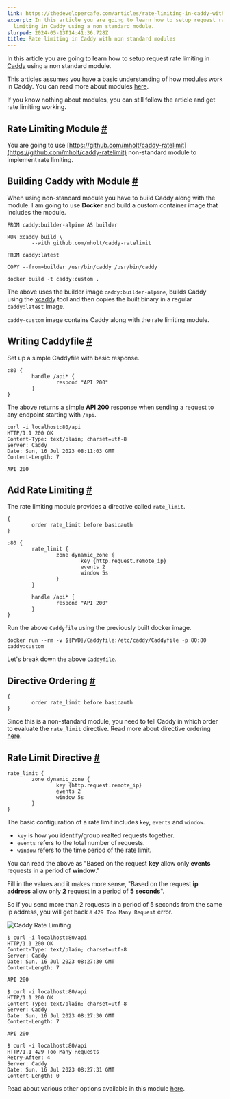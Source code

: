 ```yaml
---
link: https://thedevelopercafe.com/articles/rate-limiting-in-caddy-with-non-standard-modules-7cdedba46785
excerpt: In this article you are going to learn how to setup request rate
  limiting in Caddy using a non standard module.
slurped: 2024-05-13T14:41:36.728Z
title: Rate limiting in Caddy with non standard modules
---
```


In this article you are going to learn how to setup request rate limiting in [Caddy](https://caddyserver.com/) using a non standard module.

This articles assumes you have a basic understanding of how modules work in Caddy. You can read more about modules [here](https://caddyserver.com/docs/extending-caddy).

If you know nothing about modules, you can still follow the article and get rate limiting working.

## Rate Limiting Module [#](https://thedevelopercafe.com/articles/rate-limiting-in-caddy-with-non-standard-modules-7cdedba46785#rate-limiting-module)

You are going to use [https://github.com/mholt/caddy-ratelimit](https://github.com/mholt/caddy-ratelimit) non-standard module to implement rate limiting.

## Building Caddy with Module [#](https://thedevelopercafe.com/articles/rate-limiting-in-caddy-with-non-standard-modules-7cdedba46785#building-caddy-with-module)

When using non-standard module you have to build Caddy along with the module. I am going to use **Docker** and build a custom container image that includes the module.

```
FROM caddy:builder-alpine AS builder

RUN xcaddy build \
		--with github.com/mholt/caddy-ratelimit

FROM caddy:latest

COPY --from=builder /usr/bin/caddy /usr/bin/caddy
```

```
docker build -t caddy:custom .
```

The above uses the builder image `caddy:builder-alpine`, builds Caddy using the [xcaddy](https://github.com/caddyserver/xcaddy) tool and then copies the built binary in a regular `caddy:latest` image.

`caddy-custom` image contains Caddy along with the rate limiting module.

## Writing Caddyfile [#](https://thedevelopercafe.com/articles/rate-limiting-in-caddy-with-non-standard-modules-7cdedba46785#writing-caddyfile)

Set up a simple Caddyfile with basic response.

```
:80 {
		handle /api* {
				respond "API 200"
		}
}
```

The above returns a simple **API 200** response when sending a request to any endpoint starting with `/api`.

```
curl -i localhost:80/api
HTTP/1.1 200 OK
Content-Type: text/plain; charset=utf-8
Server: Caddy
Date: Sun, 16 Jul 2023 08:11:03 GMT
Content-Length: 7

API 200
```

## Add Rate Limiting [#](https://thedevelopercafe.com/articles/rate-limiting-in-caddy-with-non-standard-modules-7cdedba46785#add-rate-limiting)

The rate limiting module provides a directive called `rate_limit`.

```
{
		order rate_limit before basicauth
}

:80 {
		rate_limit {
				zone dynamic_zone {
						key {http.request.remote_ip}
						events 2
						window 5s
				}
		}

		handle /api* {
				respond "API 200"
		}
}
```

Run the above `Caddyfile` using the previously built docker image.

```
docker run --rm -v ${PWD}/Caddyfile:/etc/caddy/Caddyfile -p 80:80 caddy:custom
```

Let's break down the above `Caddyfile`.

## Directive Ordering [#](https://thedevelopercafe.com/articles/rate-limiting-in-caddy-with-non-standard-modules-7cdedba46785#directive-ordering)

```
{
		order rate_limit before basicauth
}
```

Since this is a non-standard module, you need to tell Caddy in which order to evaluate the `rate_limit` directive. Read more about directive ordering [here](https://caddyserver.com/docs/caddyfile/directives#directive-order).

## Rate Limit Directive [#](https://thedevelopercafe.com/articles/rate-limiting-in-caddy-with-non-standard-modules-7cdedba46785#rate-limit-directive)

```
rate_limit {
		zone dynamic_zone {
				key {http.request.remote_ip}
				events 2
				window 5s
		}
}
```

The basic configuration of a rate limit includes `key`, `events` and `window`.

- `key` is how you identify/group realted requests together.
- `events` refers to the total number of requests.
- `window` refers to the time period of the rate limit.

You can read the above as "Based on the request **key** allow only **events** requests in a period of **window**."

Fill in the values and it makes more sense, "Based on the request **ip address** allow only **2** request in a period of **5 seconds**".

So if you send more than 2 requests in a period of 5 seconds from the same ip address, you will get back a `429 Too Many Request` error.

![Caddy Rate Limiting](https://tdc-public.nyc3.digitaloceanspaces.com/photos/ebaf8bd7-daa7-42fb-8ca1-8d73d5575e98-caddy-rate-limiting.png)

```
$ curl -i localhost:80/api
HTTP/1.1 200 OK
Content-Type: text/plain; charset=utf-8
Server: Caddy
Date: Sun, 16 Jul 2023 08:27:30 GMT
Content-Length: 7

API 200

$ curl -i localhost:80/api
HTTP/1.1 200 OK
Content-Type: text/plain; charset=utf-8
Server: Caddy
Date: Sun, 16 Jul 2023 08:27:30 GMT
Content-Length: 7

API 200

$ curl -i localhost:80/api
HTTP/1.1 429 Too Many Requests
Retry-After: 4
Server: Caddy
Date: Sun, 16 Jul 2023 08:27:31 GMT
Content-Length: 0
```

Read about various other options available in this module [here](https://github.com/mholt/caddy-ratelimit).